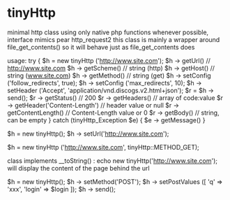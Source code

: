# tinyHttp
minimal http class using only native php functions
whenever possible, interface mimics pear http_request2
this class is mainly a wrapper around file_get_contents() so it will behave just as file_get_contents does

usage:
try {
$h = new tinyHttp ('http://www.site.com');
$h -> getUrl() // http://www.site.com
$h -> getScheme() // string (http)
$h -> getHost() // string (www.site.com)
$h -> getMethod() // string (get)
$h -> setConfig ('follow_redirects', true);
$h -> setConfig ('max_redirects', 10);
$h -> setHeader ('Accept', 'application/vnd.discogs.v2.html+json');
$r = $h -> send();
$r -> getStatus() // 200
$r -> getHeaders() // array of code:value
$r -> getHeader('Content-Length') // header value or null
$r -> getContentLength() // Content-Length value or 0
$r -> getBody() // string, can be empty
} catch (tinyHttp_Exception $e) {
  $e -> getMessage()
}

$h = new tinyHttp();
$h -> setUrl('http://www.site.com');

$h = new tinyHttp ('http://www.site.com', tinyHttp::METHOD_GET);

class implements __toString() :
echo new tinyHttp('http://www.site.com');
will display the content of the page behind the url

$h = new tinyHttp();
$h -> setMethod('POST');
$h -> setPostValues ([ 'q' => 'xxx', 'login' => $login ]);
$h -> send();
